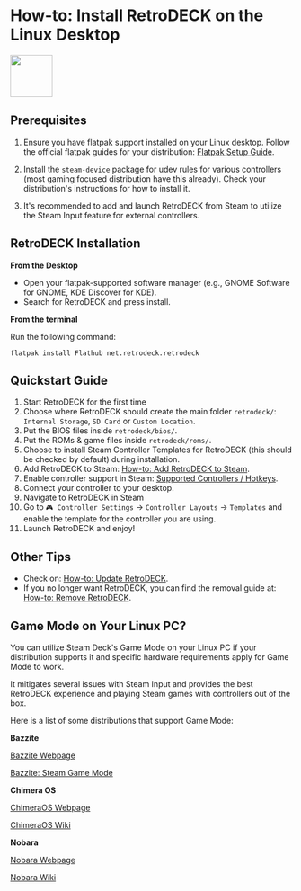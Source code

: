 # How-to: Install RetroDECK on the Linux Desktop

 <img src="../../../wiki_icons/pixelitos/linux.png" width="75">

## Prerequisites

1. Ensure you have flatpak support installed on your Linux desktop. Follow the official flatpak guides for your distribution: [Flatpak Setup Guide](https://flatpak.org/setup/).

2. Install the `steam-device` package for udev rules for various controllers (most gaming focused distribution have this already). Check your distribution's instructions for how to install it.

3. It's recommended to add and launch RetroDECK from Steam to utilize the Steam Input feature for external controllers.

## RetroDECK Installation 

**From the Desktop**

- Open your flatpak-supported software manager (e.g., GNOME Software for GNOME, KDE Discover for KDE).
- Search for RetroDECK and press install.

**From the terminal**

Run the following command:

`flatpak install Flathub net.retrodeck.retrodeck`

## Quickstart Guide

1. Start RetroDECK for the first time
2. Choose where RetroDECK should create the main folder `retrodeck/`: `Internal Storage`,  `SD Card` or `Custom Location`.
3. Put the BIOS files inside `retrodeck/bios/`.
4. Put the ROMs & game files inside `retrodeck/roms/`.
5. Choose to install Steam Controller Templates for RetroDECK (this should be checked by default) during installation.
5. Add RetroDECK to Steam: [How-to: Add RetroDECK to Steam](../../wiki_management/add-to-steam.md).
6. Enable controller support in Steam: [Supported Controllers / Hotkeys](../../wiki_rd_controls/hotkeys-retrodeck.md).
7. Connect your controller to your desktop.
8. Navigate to RetroDECK in Steam
9. Go to `🎮 Controller Settings` -> `Controller Layouts` -> `Templates` and enable the template for the controller you are using.
10. Launch RetroDECK and enjoy!

## Other Tips

- Check on: [How-to: Update RetroDECK](../../wiki_management/retrodeck-update.md). 
- If you no longer want RetroDECK, you can find the removal guide at: [How-to: Remove RetroDECK](../../wiki_management/retrodeck-remove.md). 

## Game Mode on Your Linux PC?

You can utilize Steam Deck's Game Mode on your Linux PC if your distribution supports it and specific hardware requirements apply for Game Mode to work. 

It mitigates several issues with Steam Input and provides the best RetroDECK experience and playing Steam games with controllers out of the box.

Here is a list of some distributions that support Game Mode:

**Bazzite**

[Bazzite Webpage](https://bazzite.gg/)

[Bazzite: Steam Game Mode](https://universal-blue.discourse.group/t/steam-gaming-mode-overview-for-handheld-htpc-images/)

**Chimera OS**

[ChimeraOS Webpage](https://chimeraos.org/)

[ChimeraOS Wiki](https://github.com/ChimeraOS/chimeraos/wiki)

**Nobara**

[Nobara Webpage](https://nobaraproject.org/download-nobara/)

[Nobara Wiki](https://wiki.nobaraproject.org)
